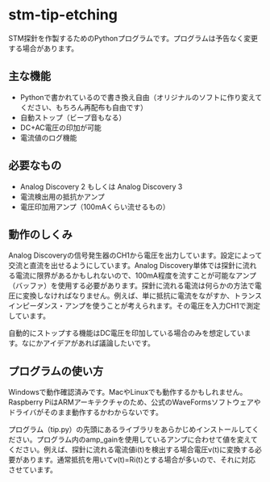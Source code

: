 # stm-tip-etching
STM探針を作製するためのPythonプログラムです。プログラムは予告なく変更する場合があります。

## 主な機能

- Pythonで書かれているので書き換え自由（オリジナルのソフトに作り変えてください、もちろん再配布も自由です）
- 自動ストップ（ビープ音もなる）
- DC+AC電圧の印加が可能
- 電流値のログ機能

## 必要なもの
- Analog Discovery 2 もしくは Analog Discovery 3
- 電流検出用の抵抗かアンプ
- 電圧印加用アンプ（100mAくらい流せるもの）

## 動作のしくみ
Analog Discoveryの信号発生器のCH1から電圧を出力しています。設定によって交流と直流を出せるようにしています。Analog Discovery単体では探針に流れる電流に限界があるかもしれないので、100mA程度を流すことが可能なアンプ（バッファ）を使用する必要があります。探針に流れる電流は何らかの方法で電圧に変換しなければなりません。例えば、単に抵抗に電流をながすか、トランスインピーダンス・アンプを使うことが考えられます。その電圧を入力CH1で測定しています。

自動的にストップする機能はDC電圧を印加している場合のみを想定しています。なにかアイデアがあれば議論したいです。

## プログラムの使い方
Windowsで動作確認済みです。MacやLinuxでも動作するかもしれません。Raspberry PiはARMアーキテクチャのため、公式のWaveFormsソフトウェアやドライバがそのまま動作するかわからないです。

プログラム（tip.py）の先頭にあるライブラリをあらかじめインストールしてください。プログラム内のamp_gainを使用しているアンプに合わせて値を変えてください。例えば、探針に流れる電流値i(t)を検出する場合電圧v(t)に変換する必要があります。通常抵抗を用いてv(t)=Ri(t)とする場合が多いので、それに対応させています。

